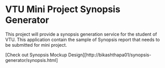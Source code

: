 # VTU Mini Project Synopsis Generator 

This project will provide a synopsis generation service for the student of VTU. This application contain the sample of Synopsis report that needs to be submitted for mini project. 

[Check out Synopsis Mockup Design][http://bikashthapa01/synopsis-generator/synopsis.html]



